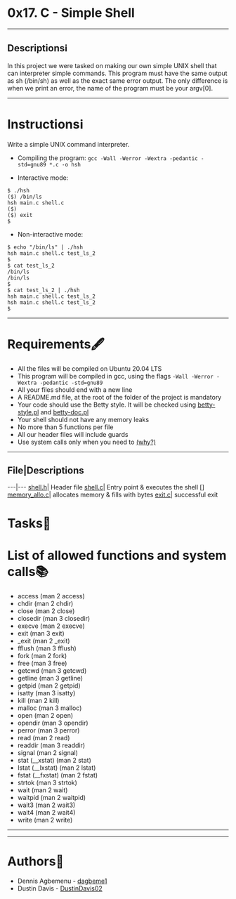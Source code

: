 # 0x17. C - Simple Shell

---

## Descriptions:information_source:

In this project we were tasked on making our own simple UNIX shell that can interpreter simple commands. This program must have the same output as sh (/bin/sh) as well as the exact same error output. The only difference is when we print an error, the name of the program must be your argv[0].

---

# Instructions:information_source:

Write a simple UNIX command interpreter.
* Compiling the program:
`gcc -Wall -Werror -Wextra -pedantic -std=gnu89 *.c -o hsh`

* Interactive mode:
```
$ ./hsh
($) /bin/ls
hsh main.c shell.c
($)
($) exit
$
```

* Non-interactive mode:
```
$ echo "/bin/ls" | ./hsh
hsh main.c shell.c test_ls_2
$
$ cat test_ls_2
/bin/ls
/bin/ls
$
$ cat test_ls_2 | ./hsh
hsh main.c shell.c test_ls_2
hsh main.c shell.c test_ls_2
$
```
---

# Requirements:fountain_pen:


- All the files will be compiled on Ubuntu 20.04 LTS 
- This program will be compiled in gcc, using the flags `-Wall -Werror -Wextra -pedantic -std=gnu89`
- All your files should end with a new line
- A README.md file, at the root of the folder of the project is mandatory
- Your code should use the Betty style. It will be checked using [betty-style.pl](https://github.com/holbertonschool/Betty/blob/master/betty-style.pl) and [betty-doc.pl](https://github.com/holbertonschool/Betty/blob/master/betty-doc.pl)
- Your shell should not have any memory leaks
- No more than 5 functions per file
- All our header files will include guards
- Use system calls only when you need to [(why?)](https://www.quora.com/Why-are-system-calls-expensive-in-operating-systems)

---

## File|Descriptions
---|---
[shell.h](./shell.h)| Header file
[shell.c](./shell.c)| Entry point & executes the shell
[]
 [memory_allo.c](./memory_allo.c)| allocates memory & fills with bytes
[exit.c](./exit.c)| successful exit

# Tasks:scroll:




# List of allowed functions and system calls:books:
* access (man 2 access)
* chdir (man 2 chdir)
* close (man 2 close)
* closedir (man 3 closedir)
* execve (man 2 execve)
* exit (man 3 exit)
* _exit (man 2 _exit)
* fflush (man 3 fflush)
* fork (man 2 fork)
* free (man 3 free)
* getcwd (man 3 getcwd)
* getline (man 3 getline)
* getpid (man 2 getpid)
* isatty (man 3 isatty)
* kill (man 2 kill)
* malloc (man 3 malloc)
* open (man 2 open)
* opendir (man 3 opendir)
* perror (man 3 perror)
* read (man 2 read)
* readdir (man 3 readdir)
* signal (man 2 signal)
* stat (__xstat) (man 2 stat)
* lstat (__lxstat) (man 2 lstat)
* fstat (__fxstat) (man 2 fstat)
* strtok (man 3 strtok)
* wait (man 2 wait)
* waitpid (man 2 waitpid)
* wait3 (man 2 wait3)
* wait4 (man 2 wait4)
* write (man 2 write)

---

---
# Authors:scroll:
* Dennis Agbemenu - [dagbeme1](https://github.com/dagbeme1)
* Dustin Davis - [DustinDavis02](https://github.com/DustinDavis02)